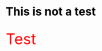 
<html>
<head>
  <style>
    h3 {
      font-size: 30px;
      color: black;
    }
    .test {
      color: red;
      font-size: 40
    }
  </style>
</head>
  
<body>
  <h3>This is not a test</h3>
  <div class="test">Test<div>
</body>
</html>
